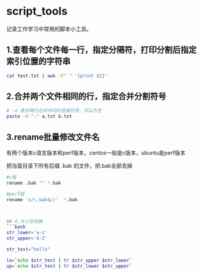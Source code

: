 # script_tools
记录工作学习中常用的脚本小工具。


## 1.查看每个文件每一行，指定分隔符，打印分割后指定索引位置的字符串

```bash
cat test.txt | awk -F" " '{print $2}'
```

## 2.合并两个文件相同的行，指定合并分割符号
```bash
# -d 表示两行合并中间的连接符号，可以为空
paste -d "-" a.txt b.txt 
```

## 3.rename批量修改文件名
有两个版本c语言版本和perf版本，centos一般是c版本，ubuntu是perf版本

把当面目录下所有后缀 .bak 的文件，把.bak全部去掉
```bash
#c版
rename .bak "" *.bak

#perf版
rename 's/\.bak$//'  *.bak



## 4.大小写转换
```bash
str_lower='a-z'
str_upper='A-Z'

str_test="hello"

lo=`echo $str_test | tr $str_upper $str_lower`
up=`echo $str_test | tr $str_lower $str_upper`

```
